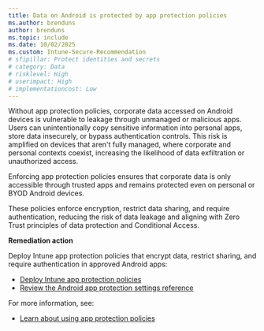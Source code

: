 ```yaml
---
title: Data on Android is protected by app protection policies
ms.author: brenduns
author: brenduns
ms.topic: include
ms.date: 10/02/2025
ms.custom: Intune-Secure-Recommendation
# sfipillar: Protect identities and secrets
# category: Data
# risklevel: High
# userimpact: High
# implementationcost: Low
---
```

Without app protection policies, corporate data accessed on Android devices is vulnerable to leakage through unmanaged or malicious apps. Users can unintentionally copy sensitive information into personal apps, store data insecurely, or bypass authentication controls. This risk is amplified on devices that aren't fully managed, where corporate and personal contexts coexist, increasing the likelihood of data exfiltration or unauthorized access.

Enforcing app protection policies ensures that corporate data is only accessible through trusted apps and remains protected even on personal or BYOD Android devices.

These policies enforce encryption, restrict data sharing, and require authentication, reducing the risk of data leakage and aligning with Zero Trust principles of data protection and Conditional Access.

**Remediation action**

Deploy Intune app protection policies that encrypt data, restrict sharing, and require authentication in approved Android apps:  
- [Deploy Intune app protection policies](/intune/intune-service/apps/app-protection-policies#create-an-iosipados-or-android-app-protection-policy)
- [Review the Android app protection settings reference](/intune/intune-service/apps/app-protection-policy-settings-android)

For more information, see:  
- [Learn about using app protection policies](/intune/intune-service/apps/app-protection-policy)